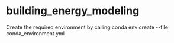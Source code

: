 # building_energy_modeling

 Create the required environment by calling conda env create --file conda_environment.yml
